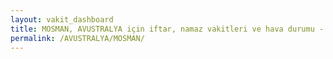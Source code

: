 ```yaml
---
layout: vakit_dashboard
title: MOSMAN, AVUSTRALYA için iftar, namaz vakitleri ve hava durumu - ilçe/eyalet seç
permalink: /AVUSTRALYA/MOSMAN/
---
```


<script type="text/javascript">
  var GLOBAL_COUNTRY = 'AVUSTRALYA';
  var GLOBAL_CITY = 'MOSMAN';
  var GLOBAL_STATE = '';
  var lat = 72;
  var lon = 21;
</script>
